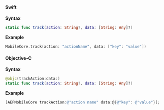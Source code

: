 #### Swift

**Syntax**

```swift
static func track(action: String?, data: [String: Any]?)
```

**Example**

```swift
MobileCore.track(action: "actionName", data: ["key": "value"])
```

#### Objective-C

**Syntax**

```swift
@objc(trackAction:data:)
static func track(action: String?, data: [String: Any]?)
```

**Example**

```objectivec
[AEPMobileCore trackAction:@"action name" data:@{@"key": @"value"}];
```